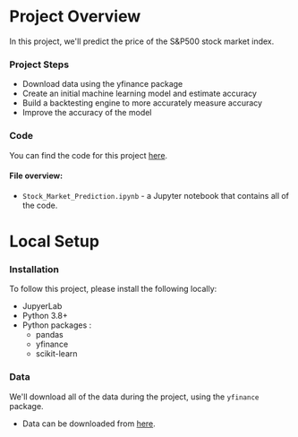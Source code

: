 # Project Overview

In this project, we'll predict the price of the S&P500 stock market index.

### Project Steps

- Download data using the yfinance package
- Create an initial machine learning model and estimate accuracy
- Build a backtesting engine to more accurately measure accuracy
- Improve the accuracy of the model

### Code

You can find the code for this project [here](https://github.com/Harsh-Rai-98/Stock-Market-Prediction-using-Machine-Learning/blob/main/Stock_Market_Prediction.ipynb).

#### File overview:

- `Stock_Market_Prediction.ipynb` - a Jupyter notebook that contains all of the code.

# Local Setup

### Installation

To follow this project, please install the following locally:

- JupyerLab
- Python 3.8+
- Python packages :
    - pandas
    - yfinance
    - scikit-learn

### Data

We'll download all of the data during the project, using the `yfinance` package.
- Data can be downloaded from [here](https://github.com/Harsh-Rai-98/Stock-Market-Prediction-using-Machine-Learning/blob/main/sp500.csv).
